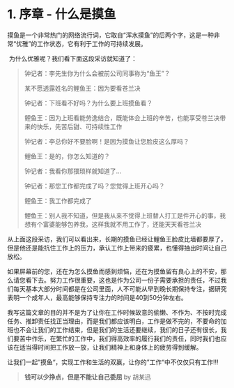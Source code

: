 # 1. 序章 - 什么是摸鱼

​	摸鱼是一个非常热门的网络流行词，它取自“浑水摸鱼”的后两个字，这是一种非常“优雅”的工作状态，它有利于工作的可持续发展。

​	为什么优雅呢？我们看下面这段采访就知道了：

> 钟记者：李先生你为什么会被前公司同事称为“鱼王”？
>
> 某不愿透露姓名的鲤鱼王：因为要看苍兰决
>
> 钟记者：下班看不好吗？为什么要上班摸鱼看？
>
> 鲤鱼王：因为上班看能劳逸结合，既能体会上班的辛苦，也能享受苍兰决带来的快乐，先苦后甜、可持续性工作
>
> 钟记者：李总你好不要脸啊！是因为摸鱼让您脸皮这么厚吗？
>
> 鲤鱼王：是的，你怎么知道的？
>
> 钟记者：我看你那猥琐样就知道了...
>
> 钟记者：那您工作都完成了吗？您觉得上班开心吗？
>
> 鲤鱼王：我工作都完成了
>
> 鲤鱼王：别人我不知道，但是我从来不觉得上班替人打工是件开心的事，我想有个富婆能够包养我，这样我就不用工作了，还能天天看苍兰决

​	从上面这段采访，我们可以看出来，长期的摸鱼已经让鲤鱼王脸皮比墙都要厚了，但是他还是能抗住工作上的压力，承认工作上带来的疲累，也懂得抽出时间让自己放松。

​	如果屏幕前的您，还在为怎么摸鱼而感到烦恼，还在为摸鱼留有良心上的不安，那么请您看下去。努力工作很重要，这也是作为公司一份子需要承担的责任，不过我们每天基本大部分时间都是在公司里面，人不可能从早到晚长期保持专注，据研究表明一个成年人，最高能够保持专注力的时间是40到50分钟左右。

​	我写这篇文章的目的并不是为了让你在工作时候故意的偷懒、不作为、不按时完成任务、推卸责任找正当理由，而是我们都应该明白，工作是做不完的，不要命的加班也不会让我们的工作结束，但是我们的生活还要继续，我们的日子还有很长，我们要苦中作乐，在繁忙的工作中，我们得高效率的履行我们的责任，同时我们也应该在适当得时间把工作放一放，让我们精神上和身体上的疲劳得到缓解。

​	让我们一起”摸鱼“，实现工作和生活的双赢，让你的”工作“中不仅仅只有工作!!!

> **钱可以少挣点，但是不能让自己委屈** by 胡某迅